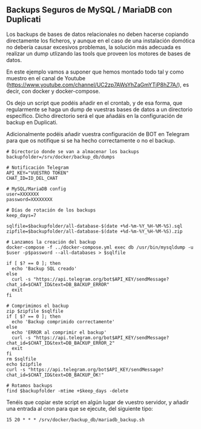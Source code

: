 ## Backups Seguros de MySQL / MariaDB con Duplicati

Los backups de bases de datos relacionales no deben hacerse copiando directamente los ficheros, y aunque en el caso de una instalación domótica no debería causar excesivos problemas, la solución más adecuada es realizar un dump utlizando las tools que proveen los motores de bases de datos.

En este ejemplo vamos a suponer que hemos montado todo tal y como muestro en el canal de Youtube (https://www.youtube.com/channel/UC2zp7AWsYhZaGmYTjP8hZ7A/), es decir, con docker y docker-compose.

Os dejo un script que podéis añadir en el crontab, y de esa forma, que regularmente se haga un dump de vuestras bases de datos a un directorio específico. Dicho directorio será el que añadáis en la configuración de backup en Duplicati.

Adicionalmente podéis añadir vuestra configuración de BOT en Telegram para que os notifique si se ha hecho correctamente o no el backup.

```
# Directorio donde se van a almacenar los backups
backupfolder=/srv/docker/backup_db/dumps

# Notificación Telegram 
API_KEY="VUESTRO TOKEN"
CHAT_ID=ID_DEL_CHAT

# MySQL/MariaDB config
user=XXXXXXX
password=XXXXXXXX

# Días de rotación de los backups
keep_days=7

sqlfile=$backupfolder/all-database-$(date +%d-%m-%Y_%H-%M-%S).sql
zipfile=$backupfolder/all-database-$(date +%d-%m-%Y_%H-%M-%S).zip 

# Lanzamos la creación del backup
docker-compose -f ../docker-compose.yml exec db /usr/bin/mysqldump -u $user -p$password --all-databases > $sqlfile 

if [ $? == 0 ]; then
  echo 'Backup SQL creado' 
else
  curl -s "https://api.telegram.org/bot$API_KEY/sendMessage?chat_id=$CHAT_ID&text=DB_BACKUP_ERROR" 
  exit 
fi 

# Comprimimos el backup
zip $zipfile $sqlfile 
if [ $? == 0 ]; then
  echo 'Backup comprimido correctamente' 
else
  echo 'ERROR al comprimir el backup'
  curl -s "https://api.telegram.org/bot$API_KEY/sendMessage?chat_id=$CHAT_ID&text=DB_BACKUP_ERROR_2"
  exit 
fi 
rm $sqlfile 
echo $zipfile
curl -s "https://api.telegram.org/bot$API_KEY/sendMessage?chat_id=$CHAT_ID&text=DB_BACKUP_OK!"

# Rotamos backups 
find $backupfolder -mtime +$keep_days -delete
```

Tenéis que copiar este script en algún lugar de vuestro servidor, y añadir una entrada al cron para que se ejecute, del siguiente tipo:

```
15 20 * * * /srv/docker/backup_db/mariadb_backup.sh
```

